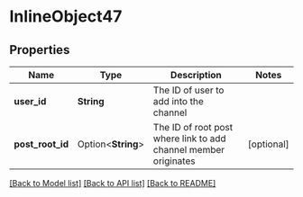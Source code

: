 # InlineObject47

## Properties

Name | Type | Description | Notes
------------ | ------------- | ------------- | -------------
**user_id** | **String** | The ID of user to add into the channel | 
**post_root_id** | Option<**String**> | The ID of root post where link to add channel member originates | [optional]

[[Back to Model list]](../README.md#documentation-for-models) [[Back to API list]](../README.md#documentation-for-api-endpoints) [[Back to README]](../README.md)


